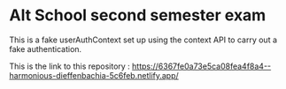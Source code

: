 # Alt School second semester exam

This is a fake userAuthContext set up using the context API to carry out a fake authentication.

This is the link to this repository : https://6367fe0a73e5ca08fea4f8a4--harmonious-dieffenbachia-5c6feb.netlify.app/
